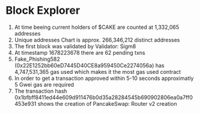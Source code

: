 # Block Explorer

1. At time beeing current holders of $CAKE are counted at 1,332,065 addresses  
2. Unique addresses Chart is approx. 266,346,212 distinct addresses  
3. The first block was validated by Validator: Sigm8  
4. At timestamp 1678223678 there are 62 pending txns  
5. Fake_Phishing582 (0x22E1252bb60eD7445D40CE8a959450Ce2274056a) has 4,747,531,365 gas used which makes it the most gas used contract  
6. In order to get a transaction approved within 5-10 seconds approximatly 5 Gwei gas are required  
7. The transaction hash 0x1bfbff8411ed44e609d911476b0d35a28284545b690902806ea0a7ff0453e931 shows the creation of PancakeSwap: Router v2 creation  

